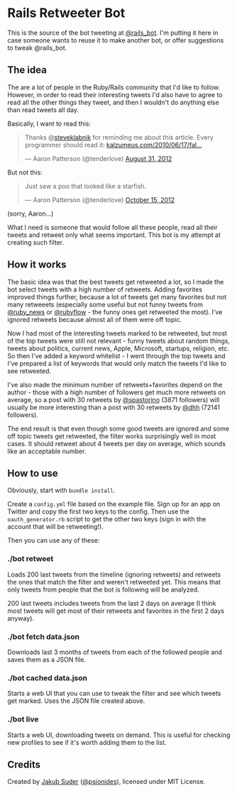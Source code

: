 # Rails Retweeter Bot

This is the source of the bot tweeting at [@rails_bot](https://twitter.com/rails_bot). I'm putting it here in case someone wants to reuse it to make another bot, or offer suggestions to tweak @rails_bot.

## The idea

The are a lot of people in the Ruby/Rails community that I'd like to follow. However, in order to read their interesting tweets I'd also have to agree to read all the other things they tweet, and then I wouldn't do anything else than read tweets all day.

Basically, I want to read this:

<blockquote class="twitter-tweet"><p>Thanks @<a href="https://twitter.com/steveklabnik">steveklabnik</a> for reminding me about this article. Every programmer should read it: <a href="http://t.co/1CgfnckT" title="http://www.kalzumeus.com/2010/06/17/falsehoods-programmers-believe-about-names/">kalzumeus.com/2010/06/17/fal…</a></p>&mdash; Aaron Patterson (@tenderlove) <a href="https://twitter.com/tenderlove/status/241645297019801602" data-datetime="2012-08-31T21:15:03+00:00">August 31, 2012</a></blockquote>
<script async src="//platform.twitter.com/widgets.js" charset="utf-8"></script>

But not this:

<blockquote class="twitter-tweet tw-align-left" width="350"><p>Just saw a poo that looked like a starfish.</p>&mdash; Aaron Patterson (@tenderlove) <a href="https://twitter.com/tenderlove/status/257938626736971776" data-datetime="2012-10-15T20:18:55+00:00">October 15, 2012</a></blockquote>

(sorry, Aaron...)

What I need is someone that would follow all these people, read all their tweets and retweet only what seems important. This bot is my attempt at creating such filter.

## How it works

The basic idea was that the best tweets get retweeted a lot, so I made the bot select tweets with a high number of retweets. Adding favorites improved things further, because a lot of tweets get many favorites but not many retweeets (especially some useful but not funny tweets from [@ruby_news](https://twitter.com/ruby_news) or [@rubyflow](https://twitter.com/rubyflow) - the funny ones get retweeted the most). I've ignored retweets because almost all of them were off topic.

Now I had most of the interesting tweets marked to be retweeted, but most of the top tweets were still not relevant - funny tweets about random things, tweets about politics, current news, Apple, Microsoft, startups, religion, etc. So then I've added a keyword whitelist - I went through the top tweets and I've prepared a list of keywords that would only match the tweets I'd like to see retweeted.

I've also made the minimum number of retweets+favorites depend on the author - those with a high number of followers get much more retweets on average, so a post with 30 retweets by [@spastorino](https://twitter.com/spastorino) (3871 followers) will usually be more interesting than a post with 30 retweets by [@dhh](https://twitter.com/dhh) (72141 followers).

The end result is that even though some good tweets are ignored and some off topic tweets get retweeted, the filter works surprisingly well in most cases. It should retweet about 4 tweets per day on average, which sounds like an acceptable number.

## How to use

Obviously, start with `bundle install`.

Create a `config.yml` file based on the example file. Sign up for an app on Twitter and copy the first two keys to the config. Then use the `oauth_generator.rb` script to get the other two keys (sign in with the account that will be retweeting!).

Then you can use any of these:

### ./bot retweet

Loads 200 last tweets from the timeline (ignoring retweets) and retweets the ones that match the filter and weren't retweeted yet. This means that only tweets from people that the bot is following will be analyzed.

200 last tweets includes tweets from the last 2 days on average (I think most tweets will get most of their retweets and favorites in the first 2 days anyway).

### ./bot fetch data.json

Downloads last 3 months of tweets from each of the followed people and saves them as a JSON file.

### ./bot cached data.json

Starts a web UI that you can use to tweak the filter and see which tweets get marked. Uses the JSON file created above.

### ./bot live

Starts a web UI, downloading tweets on demand. This is useful for checking new profiles to see if it's worth adding them to the list.

## Credits

Created by [Jakub Suder](http://psionides.eu) ([@psionides](https://twitter.com/psionides)), licensed under MIT License.

